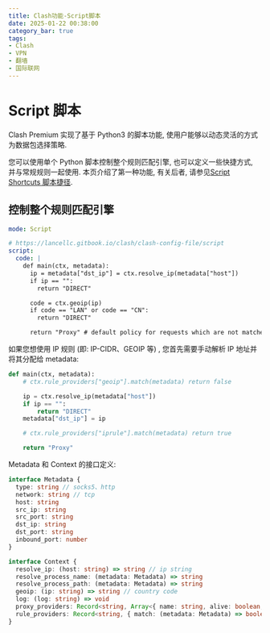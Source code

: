 ```yaml
---
title: Clash功能-Script脚本
date: 2025-01-22 00:38:00
category_bar: true
tags:
- Clash
- VPN
- 翻墙
- 国际联网
---
```


# Script 脚本

Clash Premium 实现了基于 Python3 的脚本功能, 使用户能够以动态灵活的方式为数据包选择策略.

您可以使用单个 Python 脚本控制整个规则匹配引擎, 也可以定义一些快捷方式, 并与常规规则一起使用. 本页介绍了第一种功能, 有关后者, 请参见[Script Shortcuts 脚本捷径](https://blog.qingyi-studio.top/2025/01/22/Clash%E5%8A%9F%E8%83%BD-ScriptShortcuts%E8%84%9A%E6%9C%AC%E6%8D%B7%E5%BE%84/).

## 控制整个规则匹配引擎

```yaml
mode: Script

# https://lancellc.gitbook.io/clash/clash-config-file/script
script:
  code: |
    def main(ctx, metadata):
      ip = metadata["dst_ip"] = ctx.resolve_ip(metadata["host"])
      if ip == "":
        return "DIRECT"

      code = ctx.geoip(ip)
      if code == "LAN" or code == "CN":
        return "DIRECT"

      return "Proxy" # default policy for requests which are not matched by any other script
```

如果您想使用 IP 规则 (即: IP-CIDR、GEOIP 等) , 您首先需要手动解析 IP 地址并将其分配给 metadata:

```python
def main(ctx, metadata):
    # ctx.rule_providers["geoip"].match(metadata) return false

    ip = ctx.resolve_ip(metadata["host"])
    if ip == "":
        return "DIRECT"
    metadata["dst_ip"] = ip

    # ctx.rule_providers["iprule"].match(metadata) return true

    return "Proxy"
```

Metadata 和 Context 的接口定义:

```typescript
interface Metadata {
  type: string // socks5、http
  network: string // tcp
  host: string
  src_ip: string
  src_port: string
  dst_ip: string
  dst_port: string
  inbound_port: number
}

interface Context {
  resolve_ip: (host: string) => string // ip string
  resolve_process_name: (metadata: Metadata) => string
  resolve_process_path: (metadata: Metadata) => string
  geoip: (ip: string) => string // country code
  log: (log: string) => void
  proxy_providers: Record<string, Array<{ name: string, alive: boolean, delay: number }>>
  rule_providers: Record<string, { match: (metadata: Metadata) => boolean }>
}
```
